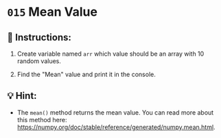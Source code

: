 # `015` Mean Value

## 📝 Instructions:

1. Create variable named `arr` which value should be an array with 10 random values.

2. Find the "Mean" value and print it in the console.

## 💡 Hint:

+ The `mean()` method returns the mean value. You can read more about this method here: https://numpy.org/doc/stable/reference/generated/numpy.mean.html.